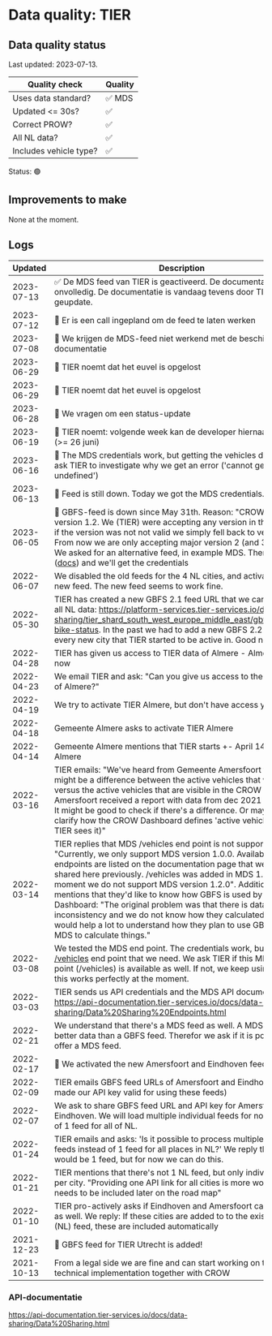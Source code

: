# Data quality: TIER

## Data quality status

Last updated: 2023-07-13.

| **Quality check**           | **Quality**
| --                          | --      |
| Uses data standard?         | ✅ MDS
| Updated <= 30s?             | ✅
| Correct PROW?               | ✅
| All NL data?                | ✅
| Includes vehicle type?      | ✅

Status: 🟢

## Improvements to make

None at the moment.

## Logs

| Updated    | Description
| ----       | ---
| 2023-07-13 | ✅ De MDS feed van TIER is geactiveerd. De documentatie bleek onvolledig. De documentatie is vandaag tevens door TIER geupdate.
| 2023-07-12 | 🐛 Er is een call ingepland om de feed te laten werken
| 2023-07-08 | 🐛 We krijgen de MDS-feed niet werkend met de beschikbare documentatie
| 2023-06-29 | 🐛 TIER noemt dat het euvel is opgelost
| 2023-06-29 | 🐛 TIER noemt dat het euvel is opgelost
| 2023-06-28 | 🐛 We vragen om een status-update
| 2023-06-19 | 🐛 TIER noemt: volgende week kan de developer hiernaar kijken (>= 26 juni)
| 2023-06-16 | 🐛 The MDS credentials work, but getting the vehicles doesn't. We ask TIER to investigate why we get an error ('cannot get length of undefined')
| 2023-06-13 | 🐛 Feed is still down. Today we got the MDS credentials.
| 2023-06-05 | 🐛 GBFS-feed is down since May 31th. Reason: "CROW DD used version 1.2. We (TIER) were accepting any version in the URL, and if the version was not not valid we simply fell back to version 2.1. From now we are only accepting major version 2 (and 3 later on)". We asked for an alternative feed, in example MDS. There is MDS ([docs](https://api-documentation.tier-services.io/docs/data-sharing/MDS/TIER%20MDS%20API%20v1.2.html)) and we'll get the credentials
| 2022-06-07 | We disabled the old feeds for the 4 NL cities, and activated the new feed. The new feed seems to work fine.
| 2022-05-30 | TIER has created a new GBFS 2.1 feed URL that we can use to get all NL data: https://platform-services.tier-services.io/data-sharing/tier_shard_south_west_europe_middle_east/gbfs/1.2/free-bike-status. In the past we had to add a new GBFS 2.2 feed for every new city that TIER started to be active in. Good news.
| 2022-04-28 | TIER has given us access to TIER data of Almere - Almere is active now
| 2022-04-23 | We email TIER and ask: "Can you give us access to the GBFS feed of Almere?"
| 2022-04-19 | We try to activate TIER Almere, but don't have access yet
| 2022-04-18 | Gemeente Almere asks to activate TIER Almere
| 2022-04-14 | Gemeente Almere mentions that TIER starts +- April 14th in Almere
| 2022-03-16 | TIER emails: "We've heard from Gemeente Amersfoort that there might be a difference between the active vehicles that we have versus the active vehicles that are visible in the CROW Dashboard. Amersfoort received a report with data from dec 2021 - feb 2022. It might be good to check if there's a difference. Or maybe you can clarify how the CROW Dashboard defines 'active vehicles' (vs how TIER sees it)"
| 2022-03-14 | TIER replies that MDS /vehicles end point is not supported indeed: "Currently, we only support MDS version 1.0.0. Available endpoints are listed on the documentation page that we have shared here previously. /vehicles was added in MDS 1.2.0. At the moment we do not support MDS version 1.2.0". Additionally TIER mentions that they'd like to know how GBFS is used by CROW Dashboard: "The original problem was that there is data inconsistency and we do not know how they calculated this. It would help a lot to understand how they plan to use GBFS and MDS to calculate things."
| 2022-03-08 | We tested the MDS end point. The credentials work, but there's no [/vehicles](https://github.com/openmobilityfoundation/mobility-data-specification/blob/main/provider/README.md#vehicles) end point that we need. We ask TIER if this MDS end point (/vehicles) is available as well. If not, we keep using GBFS as this works perfectly at the moment. 
| 2022-03-03 | TIER sends us API credentials and the MDS API documentation: https://api-documentation.tier-services.io/docs/data-sharing/Data%20Sharing%20Endpoints.html
| 2022-02-21 | We understand that there's a MDS feed as well. A MDS feed gives better data than a GBFS feed. Therefor we ask if it is possible to offer a MDS feed.
| 2022-02-17 | 🎉 We activated the new Amersfoort and Eindhoven feed
| 2022-02-09 | TIER emails GBFS feed URLs of Amersfoort and Eindhoven (and made our API key valid for using these feeds)
| 2022-02-07 | We ask to share GBFS feed URL and API key for Amersfoort and Eindhoven. We will load multiple individual feeds for now, instead of 1 feed for all of NL.
| 2022-01-24 | TIER emails and asks: 'Is it possible to process multiple seperate feeds instead of 1 feed for all places in NL?' We reply that best would be 1 feed, but for now we can do this.
| 2022-01-21 | TIER mentions that there's not 1 NL feed, but only individual feeds per city. "Providing one API link for all cities is more work and needs to be included later on the road map"
| 2022-01-10 | TIER pro-actively asks if Eindhoven and Amersfoort can be added as well. We reply: If these cities are added to to the existing GBFS (NL) feed, these are included automatically
| 2021-12-23 | 🎉 GBFS feed for TIER Utrecht is added!
| 2021-10-13 | From a legal side we are fine and can start working on the technical implementation together with CROW

### API-documentatie

https://api-documentation.tier-services.io/docs/data-sharing/Data%20Sharing.html

